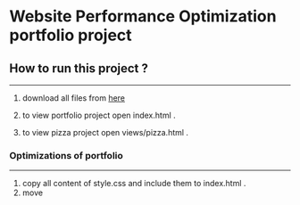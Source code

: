 # Website Performance Optimization portfolio project

## How to run this project ? 
------------------------------------
1. download all files from [here](https://github.com/Ahmedfci2018/Udacity-Website-Optimisation)

2. to view portfolio project open index.html .

3. to view pizza project open views/pizza.html .




### Optimizations of portfolio 
------------------------------------
1. copy all content of style.css and include them  to index.html .
2. move <script> of GoogleAnalytics to end of index.html file.


### Optimization of viwe/js/main.js for optimize pizza.html
-------------------------------------------------------------
1. Edit querySelectorAll by getElementById or getElementByClassName depending on whether a class or id is needed.

2. Move dx,newWidth from function of changePizzaSizes to outside the function.

3. Edit the changePizzaSizes function to select randomPizzaContainer elements by class name.

4. edit function of updatePositions.

